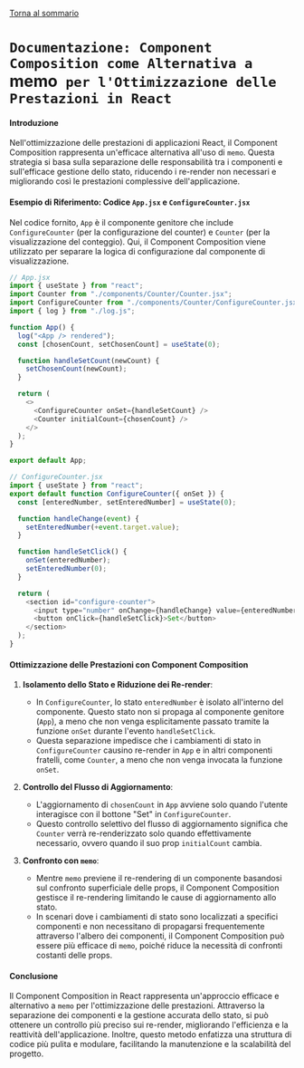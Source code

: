[Torna al sommario](../../Summary.md)

# `Documentazione: Component Composition come Alternativa a `memo` per l'Ottimizzazione delle Prestazioni in React`

#### Introduzione

Nell'ottimizzazione delle prestazioni di applicazioni React, il Component Composition rappresenta un'efficace alternativa all'uso di `memo`. Questa strategia si basa sulla separazione delle responsabilità tra i componenti e sull'efficace gestione dello stato, riducendo i re-render non necessari e migliorando così le prestazioni complessive dell'applicazione.

#### Esempio di Riferimento: Codice `App.jsx` e `ConfigureCounter.jsx`

Nel codice fornito, `App` è il componente genitore che include `ConfigureCounter` (per la configurazione del counter) e `Counter` (per la visualizzazione del conteggio). Qui, il Component Composition viene utilizzato per separare la logica di configurazione dal componente di visualizzazione.

```javascript
// App.jsx
import { useState } from "react";
import Counter from "./components/Counter/Counter.jsx";
import ConfigureCounter from "./components/Counter/ConfigureCounter.jsx";
import { log } from "./log.js";

function App() {
  log("<App /> rendered");
  const [chosenCount, setChosenCount] = useState(0);

  function handleSetCount(newCount) {
    setChosenCount(newCount);
  }

  return (
    <>
      <ConfigureCounter onSet={handleSetCount} />
      <Counter initialCount={chosenCount} />
    </>
  );
}

export default App;

// ConfigureCounter.jsx
import { useState } from "react";
export default function ConfigureCounter({ onSet }) {
  const [enteredNumber, setEnteredNumber] = useState(0);

  function handleChange(event) {
    setEnteredNumber(+event.target.value);
  }

  function handleSetClick() {
    onSet(enteredNumber);
    setEnteredNumber(0);
  }

  return (
    <section id="configure-counter">
      <input type="number" onChange={handleChange} value={enteredNumber} />
      <button onClick={handleSetClick}>Set</button>
    </section>
  );
}
```

#### Ottimizzazione delle Prestazioni con Component Composition

1. **Isolamento dello Stato e Riduzione dei Re-render**:

   - In `ConfigureCounter`, lo stato `enteredNumber` è isolato all'interno del componente. Questo stato non si propaga al componente genitore (`App`), a meno che non venga esplicitamente passato tramite la funzione `onSet` durante l'evento `handleSetClick`.
   - Questa separazione impedisce che i cambiamenti di stato in `ConfigureCounter` causino re-render in `App` e in altri componenti fratelli, come `Counter`, a meno che non venga invocata la funzione `onSet`.

2. **Controllo del Flusso di Aggiornamento**:

   - L'aggiornamento di `chosenCount` in `App` avviene solo quando l'utente interagisce con il bottone "Set" in `ConfigureCounter`.
   - Questo controllo selettivo del flusso di aggiornamento significa che `Counter` verrà re-renderizzato solo quando effettivamente necessario, ovvero quando il suo prop `initialCount` cambia.

3. **Confronto con `memo`**:
   - Mentre `memo` previene il re-rendering di un componente basandosi sul confronto superficiale delle props, il Component Composition gestisce il re-rendering limitando le cause di aggiornamento allo stato.
   - In scenari dove i cambiamenti di stato sono localizzati a specifici componenti e non necessitano di propagarsi frequentemente attraverso l'albero dei componenti, il Component Composition può essere più efficace di `memo`, poiché riduce la necessità di confronti costanti delle props.

#### Conclusione

Il Component Composition in React rappresenta un'approccio efficace e alternativo a `memo` per l'ottimizzazione delle prestazioni. Attraverso la separazione dei componenti e la gestione accurata dello stato, si può ottenere un controllo più preciso sui re-render, migliorando l'efficienza e la reattività dell'applicazione. Inoltre, questo metodo enfatizza una struttura di codice più pulita e modulare, facilitando la manutenzione e la scalabilità del progetto.
